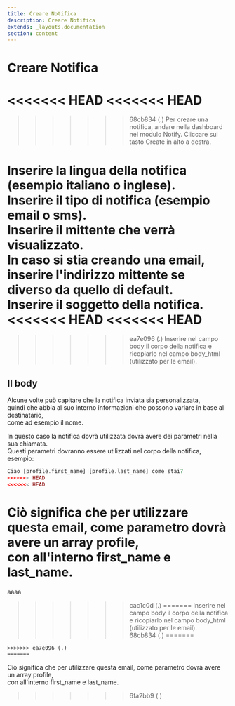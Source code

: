 ```yaml
---
title: Creare Notifica
description: Creare Notifica
extends: _layouts.documentation
section: content
---
```


# Creare Notifica

<<<<<<< HEAD
<<<<<<< HEAD
=======
>>>>>>> 68cb834 (.)
Per creare una notifica, andare nella dashboard nel modulo Notify.
Cliccare sul tasto Create in alto a destra.  

Inserire la lingua della notifica (esempio italiano o inglese).  
Inserire il tipo di notifica (esempio email o sms).  
Inserire il mittente che verrà visualizzato.  
In caso si stia creando una email, inserire l'indirizzo mittente se diverso da quello di default.  
Inserire il soggetto della notifica.  
<<<<<<< HEAD
<<<<<<< HEAD
=======
>>>>>>> ea7e096 (.)
Inserire nel campo body il corpo della notifica e ricopiarlo nel campo body_html (utilizzato per le email).  

## Il body

Alcune volte può capitare che la notifica inviata sia personalizzata,  
quindi che abbia al suo interno informazioni che possono variare in base al destinatario,  
come ad esempio il nome.  

In questo caso la notifica dovrà utilizzata dovrà avere dei parametri nella sua chiamata.  
Questi parametri dovranno essere utilizzati nel corpo della notifica, esempio:  
```php
Ciao [profile.first_name] [profile.last_name] come stai?
<<<<<<< HEAD
<<<<<<< HEAD
```

Ciò significa che per utilizzare questa email, come parametro dovrà avere un array profile,  
con all'interno first_name e last_name.
=======
aaaa
>>>>>>> cac1c0d (.)
=======
Inserire nel campo body il corpo della notifica e ricopiarlo nel campo body_html (utilizzato per le email).  
>>>>>>> 68cb834 (.)
=======
```
>>>>>>> ea7e096 (.)
=======
```

Ciò significa che per utilizzare questa email, come parametro dovrà avere un array profile,  
con all'interno first_name e last_name.
>>>>>>> 6fa2bb9 (.)
